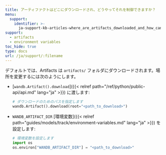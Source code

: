 ```yaml
---
title: アーティファクトはどこにダウンロードされ、どうやってそれを制御できますか？
menu:
  support:
    identifier: >-
      ja-support-kb-articles-where_are_artifacts_downloaded_and_how_can_i_control_that
support:
  - artifacts
  - environment variables
toc_hide: true
type: docs
url: /ja/support/:filename
---
```

デフォルトでは、Artifacts は `artifacts/` フォルダにダウンロードされます。場所を変更するには次のようにします。

- [`wandb.Artifact().download`]({{< relref path="/ref/python/public-api/api.md" lang="ja" >}}) に渡します:

    ```python
    # ダウンロードのためのパスを指定します
    wandb.Artifact().download(root="<path_to_download>")
    ```

- `WANDB_ARTIFACT_DIR` [環境変数]({{< relref path="guides/models/track/environment-variables.md" lang="ja" >}}) を設定します:

    ```python
    # 環境変数を設定します
    import os
    os.environ["WANDB_ARTIFACT_DIR"] = "<path_to_download>"
    ```